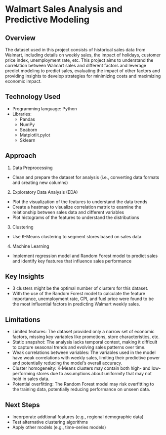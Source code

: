 # Walmart Sales Analysis and Predictive Modeling
## Overview
The dataset used in this project consists of historical sales data from Walmart, including details on weekly sales, the impact of holidays, customer price index, unemployment rate, etc. This project aims to understand the correlation between Walmart sales and different factors and leverage predict modeling to predict sales, evaluating the impact of other factors and providing insights to develop strategies for minimizing costs and maximizing economic impact. 

## Technology Used
- Programming language: Python
- Libraries:
  - Pandas
  - NumPy
  - Seaborn
  - Matplotlit.pylot
  - Sklearn

## Approach
1. Data Preprocessing
- Clean and prepare the dataset for analysis (i.e., converting data formats and creating new columns)

2. Exploratory Data Analysis (EDA)
- Plot the visualization of the features to understand the data trends
- Create a heatmap to visualize correlation matrix to examine the relationship between sales data and different variables
- Plot histograms of the features to understand the distributions

3. Clustering
- Use K-Means clustering to segment stores based on sales data

4. Machine Learning
- Implement regression model and Random Forest model to predict sales and identify key features that influence sales performance

## Key Insights
- 3 clusters might be the optimal number of clusters for this dataset.
- With the use of the Random Forest model to calculate the feature importance, unemployment rate, CPI, and fuel price were found to be the most influential factors in predicting Walmart weekly sales.

## Limitations
- Limited features: The dataset provided only a narrow set of economic factors, missing key variables like promotions, store characteristics, etc.
- Static snapshot: The analysis lacks temporal context, making it difficult to capture seasonal trends and evolving sales patterns over time.
- Weak correlations between variables: The variables used in the model have weak correlations with weekly sales, limiting their predictive power and potentially reducing the model’s overall accuracy.
- Cluster homogeneity: K-Means clusters may contain both high- and low-performing stores due to assumptions about uniformity that may not hold in sales data.
- Potential overfitting: The Random Forest model may risk overfitting to the training data, potentially reducing performance on unseen data.

## Next Steps
- Incorporate addtional features (e.g., regional demographic data)
- Test alternative clustering algorithms
- Apply other models (e.g., time-series models)





